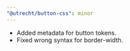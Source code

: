 ```yaml
---
"@utrecht/button-css": minor
---
```


- Added metadata for button tokens.
- Fixed wrong syntax for border-width.
